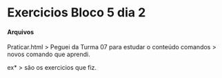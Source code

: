 # Exercicios Bloco 5 dia 2 


#### Arquivos
Praticar.html > Peguei da Turma 07 para estudar o conteúdo
comandos > novos comando que aprendi.

ex* > são os exercicios que fiz.